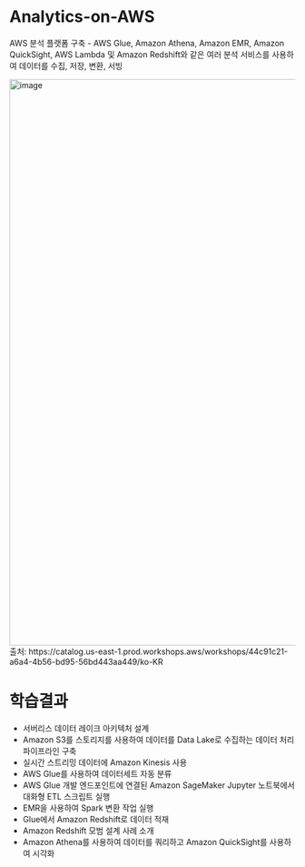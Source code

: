 # Analytics-on-AWS
 AWS 분석 플랫폼 구축 - AWS Glue, Amazon Athena, Amazon EMR, Amazon QuickSight, AWS Lambda 및 Amazon Redshift와 같은 여러 분석 서비스를 사용하여 데이터를 수집, 저장, 변환, 서빙

<img width="996" alt="image" src="https://user-images.githubusercontent.com/15190903/171544423-3803ac48-c147-4b35-9f0f-600c99ced5c8.png">
출처: https://catalog.us-east-1.prod.workshops.aws/workshops/44c91c21-a6a4-4b56-bd95-56bd443aa449/ko-KR

# 학습결과
- 서버리스 데이터 레이크 아키텍처 설계
- Amazon S3를 스토리지를 사용하여 데이터를 Data Lake로 수집하는 데이터 처리 파이프라인 구축
- 실시간 스트리밍 데이터에 Amazon Kinesis 사용
- AWS Glue를 사용하여 데이터세트 자동 분류
- AWS Glue 개발 엔드포인트에 연결된 Amazon SageMaker Jupyter 노트북에서 대화형 ETL 스크립트 실행
- EMR을 사용하여 Spark 변환 작업 실행
- Glue에서 Amazon Redshift로 데이터 적재
- Amazon Redshift 모범 설계 사례 소개
- Amazon Athena를 사용하여 데이터를 쿼리하고 Amazon QuickSight를 사용하여 시각화
